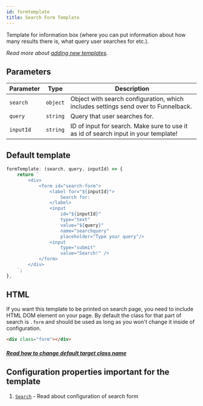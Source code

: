 ```yaml
---
id: formtemplate
title: Search Form Template
---
```


Template for information box (where you can put information about how many results there is, what query user searches for etc.).

_Read more about [adding new templates](2-templates-0-overview.md#adding-new-templates)._

## Parameters

| Parameter 	  | Type 	     | Description |
|-------------	|----------- |--------------	|
| `search` | `object` | Object with search configuration, which includes settings send over to Funnelback. |
| `query` | `string` | Query that user searches for. |
| `inputId` | `string` | ID of input for search. Make sure to use it as id of search input in your template! |

## Default template

```js
formTemplate: (search, query, inputId) => {
    return `
        <div>
            <form id="search-form">
                <label for="${inputId}">
                    Search for:
                </label>
                <input
                    id="${inputId}"
                    type="text"
                    value="${query}"
                    name="searchquery"
                    placeholder="Type your query"/>
                <input
                    type="submit"
                    value="Search!" />
            </form>
        </div>
    `;
},
```

## HTML

If you want this template to be printed on search page, you need to include HTML DOM element on your page. By default the class for that part of search is `.form` and should be used as long as you won't change it inside of configuration.

```html
<div class="form"></div>
```

##### [Read how to change default target class name](1-configuration-7-search.md#target-location-of-results-in-dom)

## Configuration properties important for the template

1. [`Search`](1-configuration-7-search.md) - Read about configuration of search form
